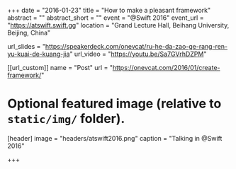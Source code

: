+++
date = "2016-01-23"
title = "How to make a pleasant framework"
abstract = ""
abstract_short = ""
event = "@Swift 2016"
event_url = "https://atswift.swift.gg"
location = "Grand Lecture Hall, Beihang University, Beijing, China"

url_slides = "https://speakerdeck.com/onevcat/ru-he-da-zao-ge-rang-ren-yu-kuai-de-kuang-jia"
url_video = "https://youtu.be/Sa7GVrhDZPM"

[[url_custom]]
name = "Post"
url = "https://onevcat.com/2016/01/create-framework/"

# Optional featured image (relative to `static/img/` folder).
[header]
image = "headers/atswift2016.png"
caption = "Talking in @Swift 2016"

+++

